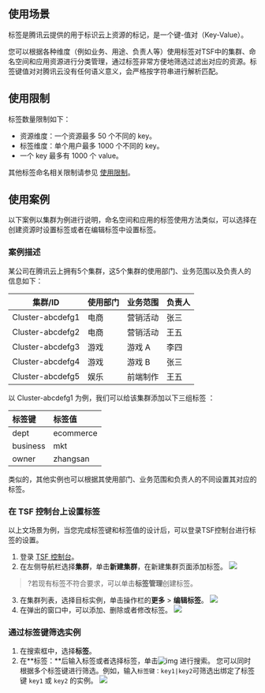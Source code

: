 ## 使用场景

标签是腾讯云提供的用于标识云上资源的标记，是一个键-值对（Key-Value）。

您可以根据各种维度（例如业务、用途、负责人等）使用标签对TSF中的集群、命名空间和应用资源进行分类管理，通过标签非常方便地筛选过滤出对应的资源。标签键值对对腾讯云没有任何语义意义，会严格按字符串进行解析匹配。

## 使用限制

标签数量限制如下：

- 资源维度：一个资源最多 50 个不同的 key。
- 标签维度：单个用户最多 1000 个不同的 key。
- 一个 key 最多有 1000 个 value。

其他标签命名相关限制请参见 [使用限制](https://cloud.tencent.com/document/product/651/13354)。

## 使用案例

以下案例以集群为例进行说明，命名空间和应用的标签使用方法类似，可以选择在创建资源时设置标签或者在编辑标签中设置标签。

### 案例描述

某公司在腾讯云上拥有5个集群，这5个集群的使用部门、业务范围以及负责人的信息如下：

| 集群/ID          | 使用部门 | 业务范围 | 负责人 |
| ---------------- | -------- | -------- | ------ |
| Cluster-abcdefg1 | 电商     | 营销活动 | 张三   |
| Cluster-abcdefg2 | 电商     | 营销活动 | 王五   |
| Cluster-abcdefg3 | 游戏     | 游戏 A   | 李四   |
| Cluster-abcdefg4 | 游戏     | 游戏 B   | 张三   |
| Cluster-abcdefg5 | 娱乐     | 前端制作 | 王五   |

以 Cluster-abcdefg1 为例，我们可以给该集群添加以下三组标签 ：

| 标签键   | 标签值    |
| :------- | :-------- |
| dept     | ecommerce |
| business | mkt       |
| owner    | zhangsan  |

类似的，其他实例也可以根据其使用部门、业务范围和负责人的不同设置其对应的标签。

### 在 TSF 控制台上设置标签

以上文场景为例，当您完成标签键和标签值的设计后，可以登录TSF控制台进行标签的设置。

1. 登录 [TSF 控制台](https://console.cloud.tencent.com/tsf/index)。
2. 在左侧导航栏选择**集群**，单击**新建集群**，在新建集群页面添加标签。
   ![](https://main.qcloudimg.com/raw/08e3d3891c5ce2a644dd5a95b32cd415.png)
> ?若现有标签不符合要求，可以单击**标签管理**创建标签。
3. 在集群列表，选择目标实例，单击操作栏的**更多** > **编辑标签**。
   ![](https://main.qcloudimg.com/raw/3916aa7e2efcd61463155e78b9a12c0b.png)
4. 在弹出的窗口中，可以添加、删除或者修改标签。
   ![](https://main.qcloudimg.com/raw/13076c50bdff2490244a07061f581f6c.png)

### 通过标签键筛选实例

1. 在搜索框中，选择**标签**。
2. 在**标签：**后输入标签或者选择标签，单击![img](https://main.qcloudimg.com/raw/3cca38f08eaa87087cdd1b81eaf08a0a.png) 进行搜索。
   您可以同时根据多个标签键进行筛选。例如，输入`标签键：key1|key2`可筛选出绑定了标签键 `key1` 或 `key2` 的实例。
   ![](https://main.qcloudimg.com/raw/0c8e4bdfaa6fe1b5a553b8ef8b7dafc3.png)
